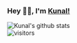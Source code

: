 ### Hey 👋🏽, I'm [Kunal!](https://kunal-kushwaha.github.io) 

![Kunal's github stats](https://github-readme-stats.vercel.app/api?username=kunal-kushwaha&show_icons=true&hide_border=true)
<br />
 ![visitors](https://visitor-badge.laobi.icu/badge?page_id=kunal-kushwaha.kunal-kushwaha)

